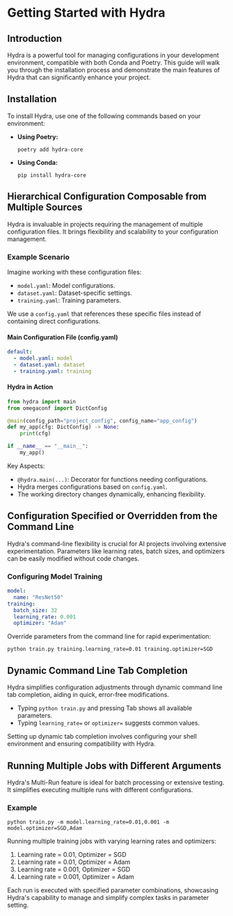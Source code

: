 
# Getting Started with Hydra

## Introduction
Hydra is a powerful tool for managing configurations in your development environment, compatible with both Conda and Poetry. This guide will walk you through the installation process and demonstrate the main features of Hydra that can significantly enhance your project.

## Installation
To install Hydra, use one of the following commands based on your environment:

- **Using Poetry:**
  ```
  poetry add hydra-core
  ```

- **Using Conda:**
  ```
  pip install hydra-core
  ```

## Hierarchical Configuration Composable from Multiple Sources
Hydra is invaluable in projects requiring the management of multiple configuration files. It brings flexibility and scalability to your configuration management.

### Example Scenario
Imagine working with these configuration files:
- `model.yaml`: Model configurations.
- `dataset.yaml`: Dataset-specific settings.
- `training.yaml`: Training parameters.

We use a `config.yaml` that references these specific files instead of containing direct configurations.

#### Main Configuration File (config.yaml)
```yaml
default: 
  - model.yaml: model
  - dataset.yaml: dataset
  - training.yaml: training
```

#### Hydra in Action
```python
from hydra import main
from omegaconf import DictConfig

@main(config_path="project_config", config_name="app_config") 
def my_app(cfg: DictConfig) -> None:
    print(cfg)

if __name__ == "__main__":
    my_app()
```
Key Aspects:
- `@hydra.main(...)`: Decorator for functions needing configurations.
- Hydra merges configurations based on `config.yaml`.
- The working directory changes dynamically, enhancing flexibility.

## Configuration Specified or Overridden from the Command Line
Hydra's command-line flexibility is crucial for AI projects involving extensive experimentation. Parameters like learning rates, batch sizes, and optimizers can be easily modified without code changes.

### Configuring Model Training
```yaml
model:   
  name: "ResNet50"  
training:   
  batch_size: 32   
  learning_rate: 0.001   
  optimizer: "Adam"
```

Override parameters from the command line for rapid experimentation:
```shell
python train.py training.learning_rate=0.01 training.optimizer=SGD
```

## Dynamic Command Line Tab Completion
Hydra simplifies configuration adjustments through dynamic command line tab completion, aiding in quick, error-free modifications.

- Typing `python train.py` and pressing Tab shows all available parameters.
- Typing `learning_rate=` or `optimizer=` suggests common values.

Setting up dynamic tab completion involves configuring your shell environment and ensuring compatibility with Hydra.

## Running Multiple Jobs with Different Arguments
Hydra's Multi-Run feature is ideal for batch processing or extensive testing. It simplifies executing multiple runs with different configurations.

### Example
`python train.py -m model.learning_rate=0.01,0.001 -m model.optimizer=SGD,Adam`

Running multiple training jobs with varying learning rates and optimizers:
1. Learning rate = 0.01, Optimizer = SGD
2. Learning rate = 0.01, Optimizer = Adam
3. Learning rate = 0.001, Optimizer = SGD
4. Learning rate = 0.001, Optimizer = Adam

Each run is executed with specified parameter combinations, showcasing Hydra's capability to manage and simplify complex tasks in parameter setting.